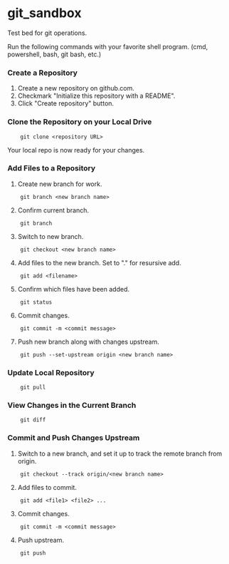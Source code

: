 # git_sandbox

Test bed for git operations.

Run the following commands with your favorite shell program. (cmd, powershell, bash, git bash, etc.)

### Create a Repository
1. Create a new repository on github.com.
2. Checkmark "Initialize this repository with a README".
3. Click "Create repository" button.

### Clone the Repository on your Local Drive
~~~~
    git clone <repository URL>
~~~~

Your local repo is now ready for your changes.

### Add Files to a Repository

1.  Create new branch for work.
~~~~
    git branch <new branch name>
~~~~
2. Confirm current branch.
~~~~
    git branch
~~~~
3. Switch to new branch.
~~~~
    git checkout <new branch name>
~~~~
4. Add files to the new branch.  Set <filename> to "." for resursive add.
~~~~
    git add <filename>
~~~~
5. Confirm which files have been added.
~~~~
    git status
~~~~
6. Commit changes.
~~~~
    git commit -m <commit message>
~~~~
7. Push new branch along with changes upstream.
~~~~
    git push --set-upstream origin <new branch name>
~~~~

### Update Local Repository
~~~~
    git pull
~~~~

### View Changes in the Current Branch
~~~~
    git diff
~~~~

### Commit and Push Changes Upstream
1. Switch to a new branch, and set it up to track the remote branch from origin.
~~~~
    git checkout --track origin/<new branch name>
~~~~
2. Add files to commit.
~~~~
    git add <file1> <file2> ...
~~~~
3. Commit changes.
~~~~
    git commit -m <commit message>
~~~~
4. Push upstream.
~~~~
    git push
~~~~
